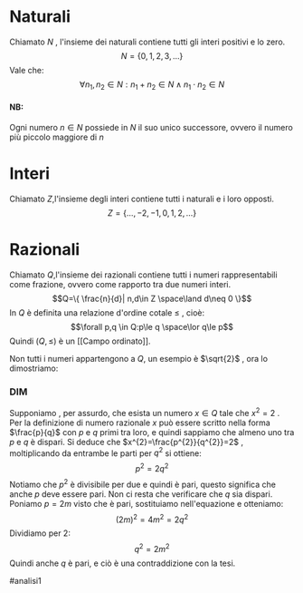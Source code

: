 
# Naturali

Chiamato $N$ , l'insieme dei  naturali contiene  tutti gli interi positivi e lo zero.$$N=\{0,1,2,3,\ldots \}$$
Vale che:$$\forall n_{1},n_{2}\in N: n_{1}+n_{2}\in N \land n_{1}\cdot n_{2}\in N$$
#### NB:
Ogni numero $n\in N$ possiede in $N$ il suo unico successore, ovvero il numero più piccolo maggiore di $n$

# Interi

Chiamato $Z$,l'insieme degli interi contiene tutti i naturali e i loro opposti.$$Z=\{ \ldots,-2,-1,0,1,2,\ldots \}$$
# Razionali

Chiamato $Q$,l'insieme dei razionali contiene tutti i numeri rappresentabili come frazione, ovvero come  rapporto tra due numeri interi.$$Q=\{ \frac{n}{d}| n,d\in Z \space\land  d\neq 0 \}$$
In $Q$ è definita una relazione d'ordine cotale $\le$ , cioè:$$\forall p,q \in Q:p\le q \space\lor q\le p$$
Quindi $(Q,\le)$ è un [[Campo ordinato]].

Non tutti i numeri appartengono a $Q$, un esempio è $\sqrt{2}$ , ora lo dimostriamo:
### DIM
Supponiamo , per assurdo, che esista un numero $x\in Q$ tale che $x^{2}= 2$ .
Per la definizione di numero razionale $x$ può essere scritto nella forma $\frac{p}{q}$ con $p$ e $q$ primi tra loro, e quindi sappiamo che almeno uno tra $p$ e $q$ è dispari.
Si deduce che $x^{2}=\frac{p^{2}}{q^{2}}=2$ , moltiplicando da entrambe le parti per $q^{2}$ si ottiene:$$p^{2}= 2q^{2}$$
Notiamo che $p^{2}$ è divisibile per due e quindi è pari, questo significa che anche $p$ deve essere pari.
Non ci resta che verificare che $q$ sia dispari.
Poniamo $p=2m$ visto che è pari, sostituiamo nell'equazione e otteniamo:$$(2m)^{2}=4m^{2}=2q^{2}$$
Dividiamo per 2:$$q^{2}= 2m^{2}$$
Quindi anche $q$ è pari, e ciò è una contraddizione con la tesi.


#analisi1 